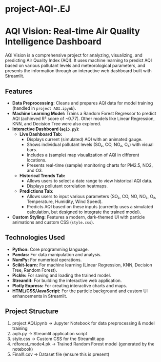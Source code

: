 # project-AQI-.EJ
# AQI Vision: Real-time Air Quality Intelligence Dashboard

AQI Vision is a comprehensive project for analyzing, visualizing, and predicting Air Quality Index (AQI). It uses machine learning to predict AQI based on various pollutant levels and meteorological parameters, and presents the information through an interactive web dashboard built with Streamlit.

## Features

* **Data Preprocessing:** Cleans and prepares AQI data for model training (handled in `project AQI.ipynb`).
* **Machine Learning Model:** Trains a Random Forest Regressor to predict AQI (achieved R² score of ~0.77). Other models like Linear Regression, KNN, and Decision Tree were also explored.
* **Interactive Dashboard (`aqi5.py`):**
    * **Live Dashboard Tab:**
        * Displays current (simulated) AQI with an animated gauge.
        * Shows individual pollutant levels (SO₂, CO, NO₂, O₃) with visual bars.
        * Includes a (sample) map visualization of AQI in different locations.
        * Presents real-time (sample) monitoring charts for PM2.5, NO2, and O3.
    * **Historical Trends Tab:**
        * Allows users to select a date range to view historical AQI data.
        * Displays pollutant correlation heatmaps.
    * **Predictions Tab:**
        * Allows users to input various parameters (SO₂, CO, NO, NO₂, O₃, Temperature, Humidity, Wind Speed).
        * Predicts AQI based on these inputs (currently uses a simulated calculation, but designed to integrate the trained model).
* **Custom Styling:** Features a modern, dark-themed UI with particle animations and custom CSS (`style.css`).

## Technologies Used

* **Python:** Core programming language.
* **Pandas:** For data manipulation and analysis.
* **NumPy:** For numerical operations.
* **Scikit-learn:** For machine learning (Linear Regression, KNN, Decision Tree, Random Forest).
* **Pickle:** For saving and loading the trained model.
* **Streamlit:** For building the interactive web application.
* **Plotly Express:** For creating interactive charts and maps.
* **HTML/CSS/JavaScript:** For the particle background and custom UI enhancements in Streamlit.

## Project Structure
1) project AQI.ipynb ->       Jupyter Notebook for data preprocessing & model training
2) aqi5.py           ->       Streamlit application script
3) style.css         ->       Custom CSS for the Streamlit app
4) rdforest_mode4.pk ->       Trained Random Forest model (generated by the notebook)
5) Final!!.csv       ->       Dataset file (ensure this is present)
